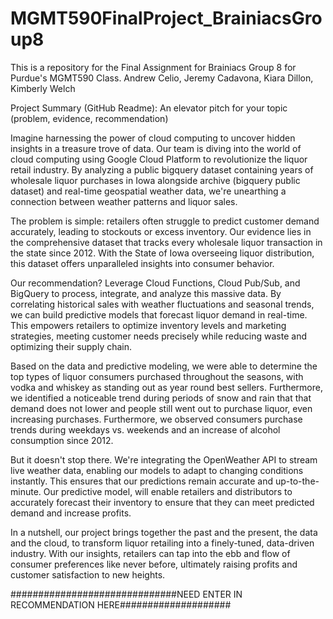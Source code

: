 # MGMT590FinalProject_BrainiacsGroup8
This is a repository for the Final Assignment for Brainiacs Group 8 for Purdue's MGMT590 Class.
Andrew Celio, Jeremy Cadavona, Kiara Dillon, Kimberly Welch

Project Summary (GitHub Readme): An elevator pitch for your topic (problem, evidence, recommendation)

Imagine harnessing the power of cloud computing to uncover hidden insights in a treasure trove of data. Our team is diving into the world of cloud computing using Google Cloud Platform to revolutionize the liquor retail industry. By analyzing a public bigquery dataset containing years of wholesale liquor purchases in Iowa alongside archive (bigquery public dataset) and real-time geospatial weather data, we're unearthing a connection between weather patterns and liquor sales.

The problem is simple: retailers often struggle to predict customer demand accurately, leading to stockouts or excess inventory. Our evidence lies in the comprehensive dataset that tracks every wholesale liquor transaction in the state since 2012. With the State of Iowa overseeing liquor distribution, this dataset offers unparalleled insights into consumer behavior.

Our recommendation? Leverage Cloud Functions, Cloud Pub/Sub, and BigQuery to process, integrate, and analyze this massive data. By correlating historical sales with weather fluctuations and seasonal trends, we can build predictive models that forecast liquor demand in real-time. This empowers retailers to optimize inventory levels and marketing strategies, meeting customer needs precisely while reducing waste and optimizing their supply chain.

Based on the data and predictive modeling, we were able to determine the top types of liquor consumers purchased throughout the seasons, with vodka and whiskey as standing out as year round best sellers. Furthermore, we identified a noticeable trend during periods of snow and rain that that demand does not lower and people still went out to purchase liquor, even increasing purchases. Furthermore, we observed consumers purchase trends during weekdays vs. weekends and an increase of alcohol consumption since 2012.

But it doesn't stop there. We're integrating the OpenWeather API to stream live weather data, enabling our models to adapt to changing conditions instantly. This ensures that our predictions remain accurate and up-to-the-minute. Our predictive model, will enable retailers and distributors to accurately forecast their inventory to ensure that they can meet predicted demand and increase profits.

In a nutshell, our project brings together the past and the present, the data and the cloud, to transform liquor retailing into a finely-tuned, data-driven industry. With our insights, retailers can tap into the ebb and flow of consumer preferences like never before, ultimately raising profits and customer satisfaction to new heights.

##############################NEED ENTER IN RECOMMENDATION HERE####################


